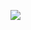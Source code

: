 
![](https://github.com/Muxiaaaa/520432910014-Muxiarefu/blob/main/%E7%AC%AC%E4%B8%83%E6%AC%A1/sk.pde)
